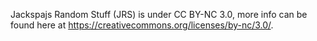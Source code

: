 Jackspajs Random Stuff (JRS) is under CC BY-NC 3.0, more info can be found here at https://creativecommons.org/licenses/by-nc/3.0/.
